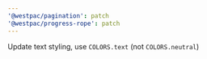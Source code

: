 ```yaml
---
'@westpac/pagination': patch
'@westpac/progress-rope': patch
---
```


Update text styling, use `COLORS.text` (not `COLORS.neutral`)
